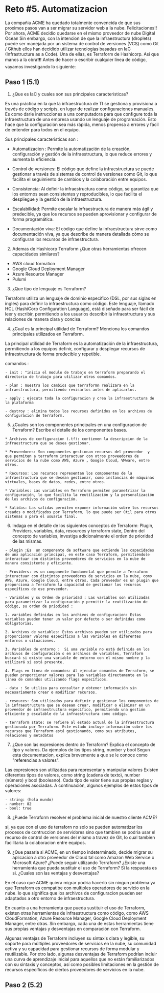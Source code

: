 # Reto #5.  Automatizacion

La compañia ACME ha quedado totalmente convencida de que sus proximos pasos van a ser migrar su servidor web a la nube. Felicitaciones!! Por ahora, ACME decidio quedarse en el mismo proveedor de nube Digital Ocean Sin embargo, con la intencion de que la infraestructura (droplets) puede ser manejada por un sistema de control de versiones (VCS) como Git / Github ellos han decidido utilizar tecnologias basadas en IaC (Infrastructure as a Code). Una de ellas, es Terraform de Hashicorp. Asi que manos a la obra❗❗❗ Antes de hacer o escribir cualquier linea de código, vayamos investigando lo siguiente:

## Paso 1 (5.1)

1. ¿Que es IaC y cuales son sus principales características?


  Es una práctica en la que la infraestructura de TI se gestiona y provisiona a través de código y scripts, en lugar de realizar configuraciones manuales. Es como darle instrucciones a una computadora para que configure toda la infraestructura de una empresa usando un lenguaje de programación. Esto hace que la configuración sea más rápida, menos propensa a errores y fácil de entender para todos en el equipo.

Sus principales caracteristicas son :

- Automatizacion :  Permite la automatización de la creación, configuración y gestión de la infraestructura, lo que reduce errores y aumenta la eficiencia.

- Control de versiones: El código que define la infraestructura se puede gestionar a través de sistemas de control de versiones como Git, lo que facilita el seguimiento de cambios y la colaboración entre equipos.

- Consistencia: Al definir la infraestructura como código, se garantiza que los entornos sean consistentes y reproducibles, lo que facilita el despliegue y la gestión de la infraestructura.

- Escalabilidad: Permite escalar la infraestructura de manera más ágil y predecible, ya que los recursos se pueden aprovisionar y configurar de forma programática.


- Documentación viva: El código que define la infraestructura sirve como documentación viva, ya que describe de manera detallada cómo se configuran los recursos de infraestructura.

2. Ademas de Hashicorp Terraform ¿Que otras herramientas ofrecen capacidades similares?

- AWS cloud formation
- Google Cloud Deployment Manager 
- Azure Resource Manager 
- Pulumi

3. ¿Que tipo de lenguaje es Terraform?

Terraform utiliza un lenguaje de dominio específico (DSL, por sus siglas en inglés) para definir la infraestructura como código. Este lenguaje, llamado HCL (HashiCorp Configuration Language), está diseñado para ser fácil de leer y escribir, permitiendo a los usuarios describir la infraestructura y sus relaciones de manera clara y concisa.

4. ¿Cual es la principal utilidad de Terraform?
Menciona los comandos principales utilizados en Terraform.

La principal utilidad de Terraform es la automatización de la infraestructura, permitiendo a los equipos definir, configurar y desplegar recursos de infraestructura de forma predecible y repetible.

comandos :
```
- init : "inicia el modulo de trabajo en terraform preparando el directorio de trabajo para utilizar otros comandos.

- plan : muestra los cambios que terraformn realizara en la infraestructura, permitiendo revisarlos antes de aplicarlos.
 
- apply : ejecuta toda la configuracion y crea la infraestructura de la plataforma 

- destroy : elimina todos los recursos definidos en los archivos de configuracion de terraform.

```

5. ¿Cuales son los componentes principales en una configuracion de Terraform? Escribe el detalle de los componentes bases.
```
* Archivos de configuracion (.tf): contienen la descripcion de la infraestructura que se desea gestionar.

* Proveedores: Son componentes gestionan recursos del proveedor  y  que permiten a terraform interactuar con otros proveedores de servicios de la nube como AWS, Azure , Google Cloud, VMware, entre otros.

* Recursos: Los recursos representan los componentes de la infraestructura que se desean gestionar, como instancias de máquinas virtuales, bases de datos, redes, entre otros.

* Variables: Las variables en Terraform permiten parametrizar la configuración, lo que facilita la reutilización y la personalización de los archivos de configuración.

* Salidas: Las salidas permiten exponer información sobre los recursos creados o modificados por Terraform, lo que puede ser útil para otros sistemas o para el usuario final.
```
6. Indaga en el detalle de los siguientes conceptos de Terraform: Plugin, Providers, variables, data, resources y terraform state, Dentro del concepto de variables, investiga adicionalmente el orden de prioridad de las mismas.

```
- plugin :Es  un componente de software que extiende las capacidades de una aplicación principal, en este caso Terraform, permitiéndole interactuar con distintos proveedores de servicios en la nube de manera consistente y eficiente.

- Providers: es un componente fundamental que permite a Terraform interactuar con distintos proveedores de servicios en la nube, como AWS, Azure, Google Cloud, entre otros. Cada proveedor es un plugin que proporciona a Terraform la capacidad de gestionar los recursos específicos de ese proveedor.

- Variables y su Orden de prioridad : Las variables son utilizadas para parametrizar la configuración y permitir la reutilización de código, su orden de priodidad :

1. variables definidas en los archivos de configuracion: Estas variables pueden tener un valor por defecto o ser definidas como obligatorias.

2. Archivos de variables: Estos archivos pueden ser utilizados para proporcionar valores específicos a las variables en diferentes entornos o situaciones.

3. Variables de entorno :  Si una variable no está definida en los archivos de configuración o en archivos de variables, Terraform buscará si existe una variable de entorno con el mismo nombre y la utilizará si está presente.
 
4. Flags en línea de comandos: Al ejecutar comandos de Terraform, se pueden proporcionar valores para las variables directamente en la línea de comandos utilizando flags específicos. 

- data : Se utiliza para consultar y obtener información sin necesariamente crear o modificar recursos.

- resouces: Son utilizados para definir y gestionar los componentes de la infraestructura que se desean crear, modificar o eliminar en un proveedor de infraestructura específico, permitiendo una gestión eficiente y escalable de la infraestructura como código.

- terraform state: se refiere al estado actual de la infraestructura gestionada por Terraform. Este estado incluye información sobre los recursos que Terraform está gestionando, como sus atributos, relaciones y metadatos
```

7. ¿Que son las expresiones dentro de Terraform? Explica el concepto de tipo y valores. Da ejemplos de los tipos string, number y bool
Segun esta documentacion, explica brevemente a que se le conoce como "referencias a valores".

 Las expresiones son utilizadas para representar y manipular valores
 Existen diferentes tipos de valores, como string (cadena de texto), number (número) y bool (booleano). Cada tipo de valor tiene sus propias reglas y operaciones asociadas. A continuación, algunos ejemplos de estos tipos de valores:
  ```
- string: (hola mundo)
- number: 82
- bool: true
 ```

8. ¿Puede Terraform resolver el problema inicial de nuestro cliente ACME?

si, ya que con el uso de terraforn no solo se pueden automatizar los procesos de contruccion de servidores sino que tambien se podria usar el recurso de control de versiones del mismo a travez de Git, lo cual tambien facilitaria la colaboracion entre equipos.

9. ¿Que pasaria si ACME, en un tiempo indeterminado, decide migrar su aplicacion a otro proveedor de Cloud tal como Amazon Web Service o Microsoft Azure? ¿Puede seguir utilizando Terraform? ¿Existe una herramienta que pueda sustituir el uso de Terraform? Si la respuesta es si. ¿Cuales son las ventajas y desventajas?

En el caso que ACME quiera migrar podria hacerlo sin ningun problema ya que Terraform es compatibe con multiples operadores de servicio en la nube. lo que significa que los archivos de configuracion pueden ser adaptados a otro entorno de infraestructura.

En cuanto a una herramienta que pueda sustituir el uso de Terraform, existen otras herramientas de infraestructura como código, como AWS CloudFormation, Azure Resource Manager, Google Cloud Deployment Manager, entre otras. Sin embargo, cada una de estas herramientas tiene sus propias ventajas y desventajas en comparación con Terraform.

Algunas ventajas de Terraform incluyen su sintaxis clara y legible, su soporte para múltiples proveedores de servicios en la nube, su comunidad activa y su capacidad para gestionar recursos de forma modular y reutilizable.
Por otro lado, algunas desventajas de Terraform podrían incluir una curva de aprendizaje inicial para aquellos que no están familiarizados con su sintaxis y conceptos, así como posibles limitaciones en la gestión de recursos específicos de ciertos proveedores de servicios en la nube.

## Paso 2 (5.2)